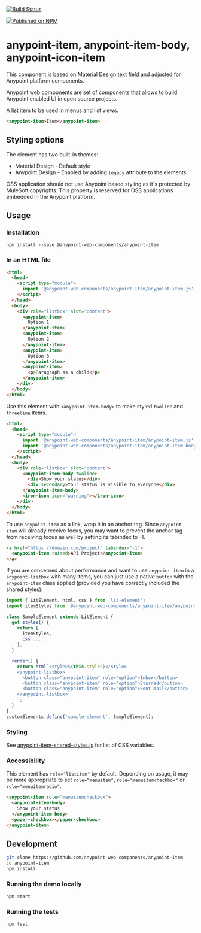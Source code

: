 [![Build Status](https://travis-ci.com/anypoint-web-components/anypoint-item.svg)](https://travis-ci.com/anypoint-web-components/anypoint-item)

[![Published on NPM](https://img.shields.io/npm/v/@anypoint-web-components/anypoint-item.svg)](https://www.npmjs.com/package/@anypoint-web-components/anypoint-item)

# anypoint-item, anypoint-item-body, anypoint-icon-item

This component is based on Material Design text field and adjusted for Anypoint platform components.

Anypoint web components are set of components that allows to build Anypoint enabled UI in open source projects.

A list item to be used in menus and list views.

```html
<anypoint-item>Item</anypoint-item>
```

## Styling options

The element has two built-in themes:

-   Material Design - Default style
-   Anypoint Design - Enabled by adding `legacy` attribute to the elements.

OSS application should not use Anypoint based styling as it's protected by MuleSoft copyrights. This property is reserved for OSS applications embedded in the Anypoint platform.

## Usage

### Installation

```
npm install --save @anypoint-web-components/anypoint-item
```

### In an HTML file

```html
<html>
  <head>
    <script type="module">
      import '@anypoint-web-components/anypoint-item/anypoint-item.js';
    </script>
  </head>
  <body>
    <div role="listbox" slot="content">
      <anypoint-item>
        Option 1
      </anypoint-item>
      <anypoint-item>
        Option 2
      </anypoint-item>
      <anypoint-item>
        Option 3
      </anypoint-item>
      <anypoint-item>
        <p>Paragraph as a child</p>
      </anypoint-item>
    </div>
  </body>
</html>
```

Use this element with `<anypoint-item-body>` to make styled `twoline` and `threeline` items.

```html
<html>
  <head>
    <script type="module">
      import '@anypoint-web-components/anypoint-item/anypoint-item.js';
      import '@anypoint-web-components/anypoint-item/anypoint-item-body.js';
    </script>
  </head>
  <body>
    <div role="listbox" slot="content">
      <anypoint-item-body twoline>
        <div>Show your status</div>
        <div secondary>Your status is visible to everyone</div>
      </anypoint-item-body>
      <iron-icon icon="warning"></iron-icon>
    </div>
  </body>
</html>
```

To use `anypoint-item` as a link, wrap it in an anchor tag. Since `anypoint-item` will already receive focus, you may want to prevent the anchor tag from receiving focus as well by setting its tabindex to -1.

```html
<a href="https://domain.com/project" tabindex="-1">
  <anypoint-item raised>API Project</anypoint-item>
</a>
```

If you are concerned about performance and want to use `anypoint-item` in a `anypoint-listbox` with many items, you can just use a native `button` with the `anypoint-item` class applied (provided you have correctly included the shared styles):


```javascript
import { LitElement, html, css } from 'lit-element';
import itemStyles from '@anypoint-web-components/anypoint-item/anypoint-item-shared-styles.js';

class SampleElement extends LitElement {
  get styles() {
    return [
      itemStyles,
      css`...`;
    ];
  }

  render() {
    return html`<style>${this.styles}</style>
    <anypoint-listbox>
      <button class="anypoint-item" role="option">Inbox</button>
      <button class="anypoint-item" role="option">Starred</button>
      <button class="anypoint-item" role="option">Sent mail</button>
    </anypoint-listbox>
    `;
  }
}
customElements.define('sample-element', SampleElement);
```

### Styling

See [anypoint-item-shared-styles.js](anypoint-item-shared-styles.js) for list of CSS variables.

### Accessibility

This element has `role="listitem"` by default. Depending on usage, it may be more appropriate to set `role="menuitem"`, `role="menuitemcheckbox"` or `role="menuitemradio"`.

```html
<anypoint-item role="menuitemcheckbox">
  <anypoint-item-body>
    Show your status
  </anypoint-item-body>
  <paper-checkbox></paper-checkbox>
</anypoint-item>
```

## Development

```sh
git clone https://github.com/anypoint-web-components/anypoint-item
cd anypoint-item
npm install
```

### Running the demo locally

```sh
npm start
```

### Running the tests

```sh
npm test
```

